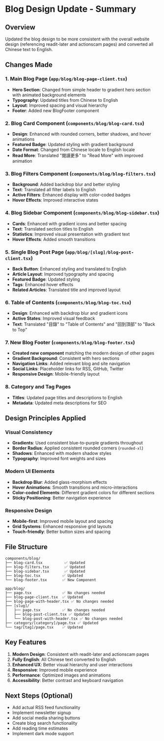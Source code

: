 # Blog Design Update - Summary

## Overview
Updated the blog design to be more consistent with the overall website design (referencing readit-later and actionscam pages) and converted all Chinese text to English.

## Changes Made

### 1. Main Blog Page (`app/blog/blog-page-client.tsx`)
- **Hero Section**: Changed from simple header to gradient hero section with animated background elements
- **Typography**: Updated titles from Chinese to English
- **Layout**: Improved spacing and visual hierarchy
- **Footer**: Added new BlogFooter component

### 2. Blog Card Component (`components/blog/blog-card.tsx`)
- **Design**: Enhanced with rounded corners, better shadows, and hover animations
- **Featured Badge**: Updated styling with gradient background
- **Date Format**: Changed from Chinese locale to English locale
- **Read More**: Translated "閱讀更多" to "Read More" with improved animation

### 3. Blog Filters Component (`components/blog/blog-filters.tsx`)
- **Background**: Added backdrop blur and better styling
- **Text**: Translated all filter labels to English
- **Active Filters**: Enhanced display with color-coded badges
- **Hover Effects**: Improved interactive states

### 4. Blog Sidebar Component (`components/blog/blog-sidebar.tsx`)
- **Cards**: Enhanced with gradient icons and better spacing
- **Text**: Translated section titles to English
- **Statistics**: Improved visual presentation with gradient text
- **Hover Effects**: Added smooth transitions

### 5. Single Blog Post Page (`app/blog/[slug]/blog-post-client.tsx`)
- **Back Button**: Enhanced styling and translated to English
- **Article Layout**: Improved typography and spacing
- **Featured Badge**: Updated styling
- **Tags**: Enhanced hover effects
- **Related Articles**: Translated title and improved layout

### 6. Table of Contents (`components/blog/blog-toc.tsx`)
- **Design**: Enhanced with backdrop blur and gradient icons
- **Active States**: Improved visual feedback
- **Text**: Translated "目錄" to "Table of Contents" and "回到頂部" to "Back to Top"

### 7. New Blog Footer (`components/blog/blog-footer.tsx`)
- **Created new component** matching the modern design of other pages
- **Gradient Background**: Consistent with hero sections
- **Navigation Links**: Added relevant blog and site navigation
- **Social Links**: Placeholder links for RSS, GitHub, Twitter
- **Responsive Design**: Mobile-friendly layout

### 8. Category and Tag Pages
- **Titles**: Updated page titles and descriptions to English
- **Metadata**: Updated meta descriptions for SEO

## Design Principles Applied

### Visual Consistency
- **Gradients**: Used consistent blue-to-purple gradients throughout
- **Border Radius**: Applied consistent rounded corners (`rounded-xl`)
- **Shadows**: Enhanced with modern shadow styles
- **Typography**: Improved font weights and sizes

### Modern UI Elements
- **Backdrop Blur**: Added glass-morphism effects
- **Hover Animations**: Smooth transitions and micro-interactions
- **Color-coded Elements**: Different gradient colors for different sections
- **Sticky Positioning**: Better navigation experience

### Responsive Design
- **Mobile-first**: Improved mobile layout and spacing
- **Grid Systems**: Enhanced responsive grid layouts
- **Touch-friendly**: Better button sizes and spacing

## File Structure
```
components/blog/
├── blog-card.tsx          ✅ Updated
├── blog-filters.tsx       ✅ Updated  
├── blog-sidebar.tsx       ✅ Updated
├── blog-toc.tsx          ✅ Updated
└── blog-footer.tsx       ✅ New Component

app/blog/
├── page.tsx              ✅ No changes needed
├── blog-page-client.tsx  ✅ Updated
├── blog-page-with-header.tsx ✅ No changes needed
├── [slug]/
│   ├── page.tsx          ✅ No changes needed
│   ├── blog-post-client.tsx ✅ Updated
│   └── blog-post-with-header.tsx ✅ No changes needed
├── category/[category]/page.tsx ✅ Updated
└── tag/[tag]/page.tsx    ✅ Updated
```

## Key Features
1. **Modern Design**: Consistent with readit-later and actionscam pages
2. **Fully English**: All Chinese text converted to English
3. **Enhanced UX**: Better visual hierarchy and user interactions
4. **Responsive**: Improved mobile experience
5. **Performance**: Optimized images and animations
6. **Accessibility**: Better contrast and keyboard navigation

## Next Steps (Optional)
- Add actual RSS feed functionality
- Implement newsletter signup
- Add social media sharing buttons
- Create blog search functionality
- Add reading time estimates
- Implement dark mode support
